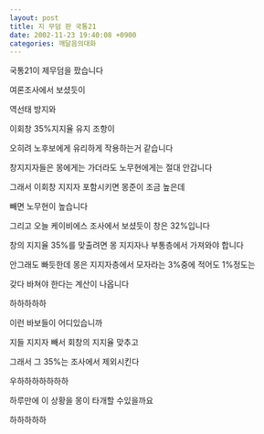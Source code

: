 ```yaml
---
layout: post
title: 지 무덤 판 국통21
date: 2002-11-23 19:40:08 +0900
categories: 깨달음의대화
---
```

국통21이 제무덤을 팠습니다
  
여론조사에서 보셨듯이
  
역선태 방지와
  
이회창 35%지지율 유지 조항이
  
오히려 노후보에게 유리하게 작용하는거 같습니다
  
창지지자들은 몽에게는 가더라도 노무현에게는 절대 안갑니다
  
그래서 이회창 지지자 포함시키면 몽준이 조금 높은데
  
빼면 노무현이 높습니다
  
그리고 오늘 케이비에스 조사에서 보셨듯이 창은 32%입니다
  
창의 지지율 35%를 맞출려면 몽 지지자나 부통층에서 가져와야 합니다
  
안그래도 빠듯한데 몽은 지지자층에서 모자라는 3%중에 적어도 1%정도는
  
갖다 바쳐야 한다는 계산이 나옵니다
  
하하하하하
  
이런 바보들이 어디있습니까
  
지들 지지자 빼서 회창의 지지율 맞추고
  
그래서 그 35%는 조사에서 제외시킨다
  
우하하하하하하하
  
하루만에 이 상황을 몽이 타개할 수있을까요
  
하하하하하